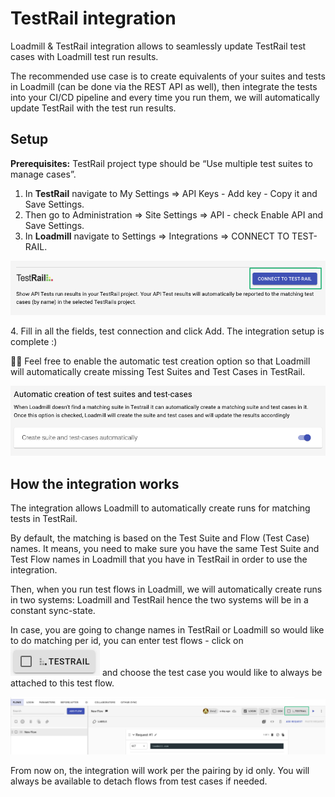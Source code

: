 # TestRail integration

Loadmill & TestRail integration allows to seamlessly update TestRail test cases with Loadmill test run results.

The recommended use case is to create equivalents of your suites and tests in Loadmill (can be done via the REST API as well), then integrate the tests into your CI/CD pipeline and every time you run them, we will automatically update TestRail with the test run results.&#x20;

## Setup

**Prerequisites:** TestRail project type should be “Use multiple test suites to manage cases”.

1. In **TestRail** navigate to My Settings => API Keys - Add key - Copy it and Save Settings.&#x20;
2. Then go to Administration => Site Settings => API - check Enable API and Save Settings.&#x20;
3. In **Loadmill** navigate to Settings => Integrations => CONNECT TO TEST-RAIL.

![](<../../.gitbook/assets/Screenshot (6).png>)

&#x20;4\. Fill in all the fields, test connection and click Add. The integration setup is complete :)&#x20;

🧙‍♂️ Feel free to enable the automatic test creation option so that Loadmill will automatically create missing Test Suites and Test Cases in TestRail.

![](<../../.gitbook/assets/Screenshot (68).png>)

## How the integration works

The integration allows Loadmill to automatically create runs for matching tests in TestRail.&#x20;

By default, the matching is based on the Test Suite and Flow (Test Case) names. It means, you need to make sure you have the same Test Suite and Test Flow names in Loadmill that you have in TestRail in order to use the integration.&#x20;

Then, when you run test flows in Loadmill, we will automatically create runs in two systems: Loadmill and TestRail hence the two systems will be in a constant sync-state.&#x20;

In case, you are going to change names in TestRail or Loadmill so would like to do matching per id, you can enter test flows - click on <img src="../../.gitbook/assets/Screenshot (69).png" alt="" data-size="line"> and choose the test case you would like to always be attached to this test flow.&#x20;

![](<../../.gitbook/assets/Screenshot (70).png>)

From now on, the integration will work per the pairing by id only. You will always be available to detach flows from test cases if needed.&#x20;
